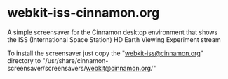 # webkit-iss-cinnamon.org
A simple screensaver for the Cinnamon desktop environment that shows the ISS (International Space Station) HD Earth Viewing Experiment stream

To install the screensaver just copy the "webkit-iss@cinnamon.org" directory to "/usr/share/cinnamon-screensaver/screensavers/webkit@cinnamon.org/"
